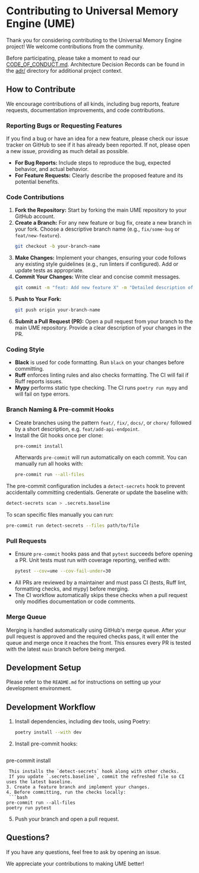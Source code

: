 # Contributing to Universal Memory Engine (UME)

Thank you for considering contributing to the Universal Memory Engine project! We welcome contributions from the community.

Before participating, please take a moment to read our [CODE_OF_CONDUCT.md](CODE_OF_CONDUCT.md). Architecture Decision Records can be found in the [adr/](adr) directory for additional project context.

## How to Contribute

We encourage contributions of all kinds, including bug reports, feature requests, documentation improvements, and code contributions.

### Reporting Bugs or Requesting Features

If you find a bug or have an idea for a new feature, please check our issue tracker on GitHub to see if it has already been reported. If not, please open a new issue, providing as much detail as possible.

*   **For Bug Reports:** Include steps to reproduce the bug, expected behavior, and actual behavior.
*   **For Feature Requests:** Clearly describe the proposed feature and its potential benefits.

### Code Contributions

1.  **Fork the Repository:** Start by forking the main UME repository to your GitHub account.
2.  **Create a Branch:** For any new feature or bug fix, create a new branch in your fork. Choose a descriptive branch name (e.g., `fix/some-bug` or `feat/new-feature`).
    ```bash
    git checkout -b your-branch-name
    ```
3.  **Make Changes:** Implement your changes, ensuring your code follows any existing style guidelines (e.g., run linters if configured). Add or update tests as appropriate.
4.  **Commit Your Changes:** Write clear and concise commit messages.
    ```bash
    git commit -m "feat: Add new feature X" -m "Detailed description of changes."
    ```
5.  **Push to Your Fork:**
    ```bash
    git push origin your-branch-name
    ```
6.  **Submit a Pull Request (PR):** Open a pull request from your branch to the main UME repository. Provide a clear description of your changes in the PR.

### Coding Style

- **Black** is used for code formatting. Run `black` on your changes before committing.
- **Ruff** enforces linting rules and also checks formatting. The CI will fail if Ruff reports issues.
- **Mypy** performs static type checking. The CI runs `poetry run mypy` and will fail on type errors.

### Branch Naming & Pre-commit Hooks

- Create branches using the pattern `feat/`, `fix/`, `docs/`, or `chore/` followed by a short description, e.g. `feat/add-api-endpoint`.
- Install the Git hooks once per clone:
  ```bash
  pre-commit install
  ```
  Afterwards `pre-commit` will run automatically on each commit. You can manually run all hooks with:
  ```bash
  pre-commit run --all-files
  ```

The pre-commit configuration includes a `detect-secrets` hook to prevent
accidentally committing credentials. Generate or update the baseline with:
```bash
detect-secrets scan > .secrets.baseline
```
To scan specific files manually you can run:
```bash
pre-commit run detect-secrets --files path/to/file
```

### Pull Requests

 - Ensure `pre-commit` hooks pass and that `pytest` succeeds before opening a PR. Unit tests must run with coverage reporting, verified with:
   ```bash
   pytest --cov=ume --cov-fail-under=30
   ```
- All PRs are reviewed by a maintainer and must pass CI (tests, Ruff lint, formatting checks, and mypy) before merging.
- The CI workflow automatically skips these checks when a pull request only modifies documentation or code comments.

### Merge Queue

Merging is handled automatically using GitHub's merge queue. After your pull request is approved and the required checks pass, it will enter the queue and merge once it reaches the front. This ensures every PR is tested with the latest `main` branch before being merged.

## Development Setup

Please refer to the `README.md` for instructions on setting up your development environment.

## Development Workflow

1. Install dependencies, including dev tools, using Poetry:
   ```bash
   poetry install --with dev
   ```
2. Install pre-commit hooks:
   ```bash
 pre-commit install
  ```
   This installs the `detect-secrets` hook along with other checks.
   If you update `.secrets.baseline`, commit the refreshed file so CI uses the latest baseline.
3. Create a feature branch and implement your changes.
4. Before committing, run the checks locally:
   ```bash
  pre-commit run --all-files
  poetry run pytest
   ```
5. Push your branch and open a pull request.

## Questions?

If you have any questions, feel free to ask by opening an issue.

We appreciate your contributions to making UME better!

